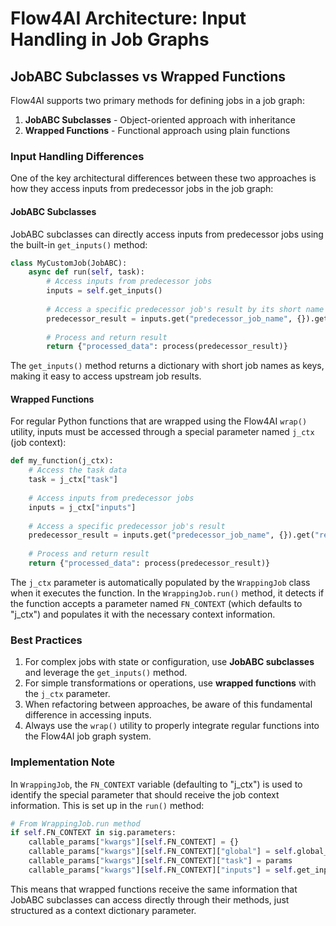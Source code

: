 # Flow4AI Architecture: Input Handling in Job Graphs

## JobABC Subclasses vs Wrapped Functions

Flow4AI supports two primary methods for defining jobs in a job graph:

1. **JobABC Subclasses** - Object-oriented approach with inheritance
2. **Wrapped Functions** - Functional approach using plain functions

### Input Handling Differences

One of the key architectural differences between these two approaches is how they access inputs from predecessor jobs in the job graph:

#### JobABC Subclasses

JobABC subclasses can directly access inputs from predecessor jobs using the built-in `get_inputs()` method:

```python
class MyCustomJob(JobABC):
    async def run(self, task):
        # Access inputs from predecessor jobs
        inputs = self.get_inputs()
        
        # Access a specific predecessor job's result by its short name
        predecessor_result = inputs.get("predecessor_job_name", {}).get("result", None)
        
        # Process and return result
        return {"processed_data": process(predecessor_result)}
```

The `get_inputs()` method returns a dictionary with short job names as keys, making it easy to access upstream job results.

#### Wrapped Functions

For regular Python functions that are wrapped using the Flow4AI `wrap()` utility, inputs must be accessed through a special parameter named `j_ctx` (job context):

```python
def my_function(j_ctx):
    # Access the task data
    task = j_ctx["task"]
    
    # Access inputs from predecessor jobs
    inputs = j_ctx["inputs"]
    
    # Access a specific predecessor job's result
    predecessor_result = inputs.get("predecessor_job_name", {}).get("result", None)
    
    # Process and return result
    return {"processed_data": process(predecessor_result)}
```

The `j_ctx` parameter is automatically populated by the `WrappingJob` class when it executes the function. In the `WrappingJob.run()` method, it detects if the function accepts a parameter named `FN_CONTEXT` (which defaults to "j_ctx") and populates it with the necessary context information.

### Best Practices

1. For complex jobs with state or configuration, use **JobABC subclasses** and leverage the `get_inputs()` method.
2. For simple transformations or operations, use **wrapped functions** with the `j_ctx` parameter.
3. When refactoring between approaches, be aware of this fundamental difference in accessing inputs.
4. Always use the `wrap()` utility to properly integrate regular functions into the Flow4AI job graph system.

### Implementation Note

In `WrappingJob`, the `FN_CONTEXT` variable (defaulting to "j_ctx") is used to identify the special parameter that should receive the job context information. This is set up in the `run()` method:

```python
# From WrappingJob.run method
if self.FN_CONTEXT in sig.parameters:
    callable_params["kwargs"][self.FN_CONTEXT] = {}
    callable_params["kwargs"][self.FN_CONTEXT]["global"] = self.global_ctx
    callable_params["kwargs"][self.FN_CONTEXT]["task"] = params
    callable_params["kwargs"][self.FN_CONTEXT]["inputs"] = self.get_inputs()
```

This means that wrapped functions receive the same information that JobABC subclasses can access directly through their methods, just structured as a context dictionary parameter.

